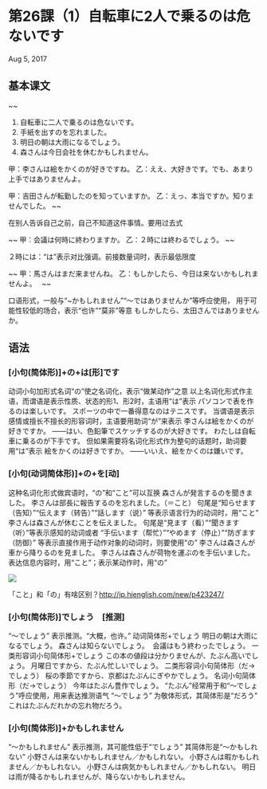 # 第26課（1）自転車に2人で乗るのは危ないです
Aug 5, 2017

## 基本课文
~~
1. 自転車に二人で乗るのは危ないです。
2. 手紙を出すのを忘れました。
3. 明日の朝は大雨になるでしょう。
4. 森さんは今日会社を休むかもしれません。

甲：李さんは絵をかくのが好きですね。
乙：ええ、大好きです。でも、あまり上手ではありませんよ。

甲：吉田さんが転勤したのを知っていますか。
乙：えっ、本当ですか。知りませんでした。
~~

在别人告诉自己之前，自己不知道这件事情。要用过去式

~~
甲：会議は何時に終わりますか。
乙：２時には終わるでしょう。
~~

２時には：“は”表示对比强调。前接数量词时，表示最低限度

~~
甲：馬さんはまだ来ませんね。
乙：もしかしたら、今日は来ないかもしれませんよ。　
~~

口语形式，一般与“~かもしれません”“～ではありませんか”等呼应使用，
用于可能性较低的场合，表示“也许”“莫非”等意
もしかしたら、太田さんではありませんか。

## 语法
### [小句(简体形)]+の+は[形]です
动词小句加形式名词“の”使之名词化，表示“做某动作”之意
以上名词化形式作主语，而谓语是表示性质、状态的形1、形2时，主语用“は”表示
パソコンで表を作るのは楽しいです。
スポーツの中で一番得意なのはテニスです。
当谓语是表示感情或擅长不擅长的形容词时，主语要用助词“が”来表示
李さんは絵をかくのが好きですか。
——はい、色鉛筆でスケッチするのが大好きです。
わたしは自転車に乗るのが下手です。
但如果需要将名词化形式作为整句的话题时，助词要用“は”表示
絵をかくのは好きですか。
——いいえ、絵をかくのは嫌いです。

### [小句(动词简体形)]+の+を[动]
这种名词化形式做宾语时，“の”和“こと”可以互换
森さんが発言するのを聞きました。
李さんは部長に報告するのを忘れました。（＝こと）
句尾是“知らせます（告知）”“伝えます（转告）”“話します（说）”
等表示语言行为的动词时，用“こと”
李さんは森さんが休むことを伝えました。
句尾是“見ます（看）”“聞きます（听）”等表示感知的动词或者
  “手伝います（帮忙）”“やめます（停止）”“防ぎます（防御）”
等表示直接作用于动作对象的动词时，则要使用“の”
李さんは森さんが車から降りるのを見ました。
李さんは森さんが荷物を運ぶのを手伝いました。
表达信息内容时，用“こと”；表示某动作时，用“の”

![](@path/26-1-1.png)

「こと」和「の」有啥区别？http://jp.hjenglish.com/new/p423247/

### [小句(简体形)]でしょう　[推测]
“～でしょう” 表示推测。“大概，也许。”
动词简体形+でしょう
明日の朝は大雨になるでしょう。
森さんは知らないでしょう。 
会議はもう終わったでしょう。
一类形容词小句简体形+でしょう
この本の値段は分かりませんが、たぶん高いでしょう。
月曜日ですから、たぶん忙しいでしょう。
二类形容词小句简体形（だ→でしょう）
桜の季節ですから、京都はたぶんにぎやかでしょう。
名词小句简体形（だ→でしょう）
今年はたぶん豊作でしょう。
“たぶん”经常用于和“～でしょう”呼应使用，用来表达推测语气
“～でしょう” 为敬体形式，其简体形是“だろう”
これはたぶんだれかの忘れ物だろう。

### [小句(简体形)]+かもしれません
“～かもしれません” 表示推测，其可能性低于“でしょう”
其简体形是“～かもしれない”
小野さんは来ないかもしれません／かもしれない。
小野さんは暇かもしれません／かもしれない。
小野さんは病気かもしれません／かもしれない。
明日は雨が降るかもしれませんが、降らないかもしれません。
